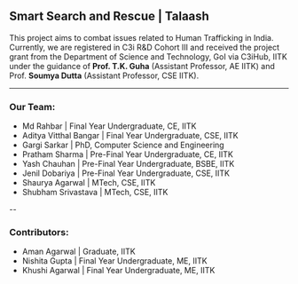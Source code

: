 ## Smart Search and Rescue | Talaash

This project aims to combat issues related to Human Trafficking in India. <br>
Currently, we are registered in C3i R&D Cohort III and received the project grant from the Department of Science and Technology, GoI via C3iHub, IITK under the guidance of **Prof. T.K. Guha** (Assistant Professor, AE IITK) and Prof. **Soumya Dutta** (Assistant Professor, CSE IITK).

---

### Our Team:
- Md Rahbar | Final Year Undergraduate, CE, IITK
- Aditya Vitthal Bangar | Final Year Undergraduate, CSE, IITK
- Gargi Sarkar | PhD, Computer Science and Engineering
- Pratham Sharma | Pre-Final Year Undergraduate, CE, IITK
- Yash Chauhan | Pre-Final Year Undergraduate, BSBE, IITK
- Jenil Dobariya | Pre-Final Year Undergraduate, CSE, IITK
- Shaurya Agarwal | MTech, CSE, IITK 
- Shubham Srivastava | MTech, CSE, IITK

--

### Contributors:
- Aman Agarwal | Graduate, IITK
- Nishita Gupta | Final Year Undergraduate, ME, IITK
- Khushi Agarwal | Final Year Undergraduate, ME, IITK

